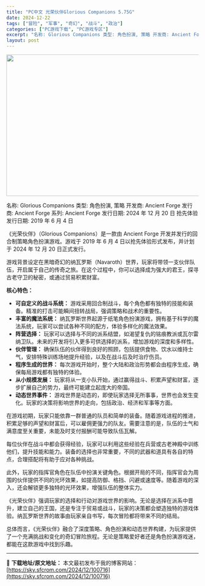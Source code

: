 ```yaml
---
title: "PC中文 光荣伙伴Glorious Companions 5.75G"
date: 2024-12-22
tags: ["冒险", "军事", "奇幻", "战斗", "政治"]
categories: ["PC游戏下载", "PC游戏专区"]
excerpt: "名称: Glorious Companions 类型: 角色扮演, 策略 开发商: Ancient Forge 发行商: Ancient Forge 系列: Ancient Forge 发行日期: 2024 年 12 月 20 日 抢先体验发行日期: 2019 年 6 月 4 日 《光荣伙伴》（Gl&hellip;"
layout: post
---
```


<img class="aligncenter size-full wp-image-100717" src="https://sky.sfcrom.com/wp-content/uploads/2024/12/2024122207461648.webp" alt="" width="660" height="370" />

名称: Glorious Companions
类型: 角色扮演, 策略
开发商: Ancient Forge
发行商: Ancient Forge
系列: Ancient Forge
发行日期: 2024 年 12 月 20 日
抢先体验发行日期: 2019 年 6 月 4 日

《光荣伙伴》（Glorious Companions）是一款由 Ancient Forge 开发并发行的回合制策略角色扮演游戏。游戏于 2019 年 6 月 4 日以抢先体验形式发布，并计划于 2024 年 12 月 20 日正式发行。

游戏背景设定在黑暗奇幻的纳瓦罗斯（Navaroth）世界，玩家将带领一支伙伴队伍，开启属于自己的传奇之旅。在这个过程中，你可以选择成为强大的君王，探寻古老守卫的秘密，或通过贸易积累财富。

<strong>核心特色：</strong>
<ul>
 	<li><strong>可自定义的战斗系统：</strong> 游戏采用回合制战斗，每个角色都有独特的技能和装备。精准的打击可能瞬间扭转战局，强调策略和战术的重要性。</li>
 	<li><strong>丰富的魔法系统：</strong> 纳瓦罗斯世界起源于纸笔角色扮演游戏，拥有基于科学的魔法系统，玩家可以尝试各种不同的配方，体验多样化的魔法效果。</li>
 	<li><strong>阵营选择：</strong> 玩家可以选择与不同的派系结盟，如渴望复仇的铭痕教派或瓦尔雷纳卫队。未来的开发将引入更多可供选择的派系，增加游戏的深度和多样性。</li>
 	<li><strong>伙伴管理：</strong> 确保队伍的伙伴得到良好的照顾，包括提供食物、饮水以维持士气，安排特殊训练场地提升经验，以及在战斗后及时治疗伤员。</li>
 	<li><strong>程序生成的世界：</strong> 每次游戏开始时，整个大陆和政治形势都会由程序生成，确保每局游戏都有独特的体验。</li>
 	<li><strong>从小规模发展：</strong> 玩家将从一支小队开始，通过赢得战斗、积累声望和财富，逐步扩展自己的势力，最终可能建立起庞大的帝国。</li>
 	<li><strong>动态世界事件：</strong> 游戏世界是动态的，即使玩家选择无所事事，世界也会发生变化。玩家的决策将影响世界的走向，包括政治、经济和军事等方面。</li>
</ul>
在游戏初期，玩家只能依靠一群普通的队员和简单的装备。随着游戏进程的推进，积累足够的声望和财富后，可以雇佣更强力的队友。需要注意的是，队伍的士气和满意度至关重要，未能及时支付报酬可能导致队伍瓦解。

每位伙伴在战斗中都会获得经验，玩家可以利用这些经验在兵营或古老神殿中训练他们，提升技能和能力。装备的选择也非常重要，不同的武器和道具有各自的特点，合理搭配将有助于应对各种挑战。

此外，玩家的指挥官角色在队伍中扮演关键角色。根据开局的不同，指挥官会为周围的伙伴提供不同的光环效果，如提高防御、格挡、闪避或速度等。随着游戏的深入，还会解锁更多独特的光环效果，增强队伍的整体实力。

《光荣伙伴》强调玩家的选择和行动对游戏世界的影响。无论是选择在派系中晋升，建立自己的王国，还是专注于贸易或战斗，玩家的决策都会塑造独特的游戏体验。纳瓦罗斯世界的故事由玩家亲自书写，每次冒险都将带来不同的结局。

总体而言，《光荣伙伴》融合了深度策略、角色扮演和动态世界构建，为玩家提供了一个充满挑战和变化的奇幻冒险旅程。无论是策略爱好者还是角色扮演游戏迷，都能在这款游戏中找到乐趣。

---
📖 **下载地址/原文地址：** 本文最初发布于我的博客网站：[https://sky.sfcrom.com/2024/12/100716](https://sky.sfcrom.com/2024/12/100716)
